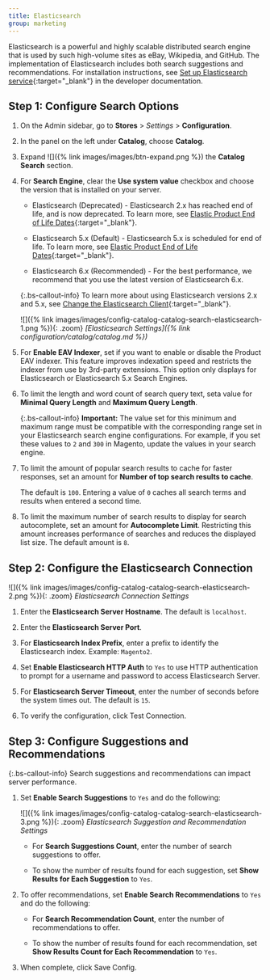 ```yaml
---
title: Elasticsearch
group: marketing
---
```


Elasticsearch is a powerful and highly scalable distributed search engine that is used by such high-volume sites as eBay, Wikipedia, and GitHub. The implementation of Elasticsearch includes both search suggestions and recommendations. For installation instructions, see [Set up Elasticsearch service][1]{:target="_blank"} in the developer documentation.

## Step 1: Configure Search Options

1. On the Admin sidebar, go to **Stores** > _Settings_ > **Configuration**.

1. In the panel on the left under **Catalog**, choose **Catalog**.

1. Expand ![]({% link images/images/btn-expand.png %}) the **Catalog Search** section.

1. For **Search Engine**, clear the **Use system value** checkbox and choose the version that is installed on your server.

   - Elasticsearch (Deprecated) - Elasticsearch 2.x has reached end of life, and is now deprecated. To learn more, see [Elastic Product End of Life Dates](https://www.elastic.co/support/eol){:target="_blank"}.

   - Elasticsearch 5.x (Default) - Elasticsearch 5.x is scheduled for end of life. To learn more, see [Elastic Product End of Life Dates](https://www.elastic.co/support/eol){:target="_blank"}.

   - Elasticsearch 6.x (Recommended) - For the best performance, we recommend that you use the latest version of Elasticsearch 6.x.

   {:.bs-callout-info}
   To learn more about using Elasticsearch versions 2.x and 5.x, see [Change the Elasticsearch Client][2]{:target="_blank"}.

   ![]({% link images/images/config-catalog-catalog-search-elasticsearch-1.png %}){: .zoom}
   _[Elasticsearch Settings]({% link configuration/catalog/catalog.md %})_

1. For **Enable EAV Indexer**, set if you want to enable or disable the Product EAV indexer. This feature improves indexation speed and restricts the indexer from use by 3rd-party extensions. This option only displays for Elasticsearch or Elasticsearch 5.x Search Engines.

1. To limit the length and word count of search query text, seta value for **Minimal Query Length** and **Maximum Query Length**.

   {:.bs-callout-info}
   **Important:** The value set for this minimum and maximum range must be compatible with the corresponding range set in your Elasticsearch search engine configurations. For example, if you set these values to `2` and `300` in Magento, update the values in your search engine.

1. To limit the amount of popular search results to cache for faster responses, set an amount for **Number of top search results to cache**.

   The default is `100`. Entering a value of `0` caches all search terms and results when entered a second time.

1. To limit the maximum number of search results to display for search autocomplete, set an amount for **Autocomplete Limit**. Restricting this amount increases performance of searches and reduces the displayed list size. The default amount is `8`.

## Step 2: Configure the Elasticsearch Connection

![]({% link images/images/config-catalog-catalog-search-elasticsearch-2.png %}){: .zoom}
_Elasticsearch Connection Settings_

1. Enter the **Elasticsearch Server Hostname**. The default is `localhost`.

1. Enter the **Elasticsearch Server Port**.

1. For **Elasticsearch Index Prefix**, enter a prefix to identify the Elasticsearch index. Example: `Magento2`.

1. Set **Enable Elasticsearch HTTP Auth** to `Yes` to use HTTP authentication to prompt for a username and password to access Elasticsearch Server.

1. For **Elasticsearch Server Timeout**, enter the number of seconds before the system times out. The default is `15`.

1. To verify the configuration, click <span class="btn">Test Connection</span>.

## Step 3: Configure Suggestions and Recommendations

{:.bs-callout-info}
Search suggestions and recommendations can impact server performance.

1. Set **Enable Search Suggestions** to `Yes` and do the following:

   ![]({% link images/images/config-catalog-catalog-search-elasticsearch-3.png %}){: .zoom}
   _Elasticsearch Suggestion and Recommendation Settings_

   - For **Search Suggestions Count**, enter the number of search suggestions to offer.

   - To show the number of results found for each suggestion, set **Show Results for Each Suggestion** to `Yes`.

1. To offer recommendations, set **Enable Search Recommendations** to `Yes` and do the following:

   - For **Search Recommendation Count**, enter the number of recommendations to offer.

   - To show the number of results found for each recommendation, set **Show Results Count for Each Recommendation** to `Yes`.

1. When complete, click <span class="btn">Save Config</span>.

[1]: http://devdocs.magento.com/guides/v2.3/config-guide/elasticsearch/es-overview.html
[2]: https://devdocs.magento.com/guides/v2.3/config-guide/elasticsearch/es-downgrade.html
